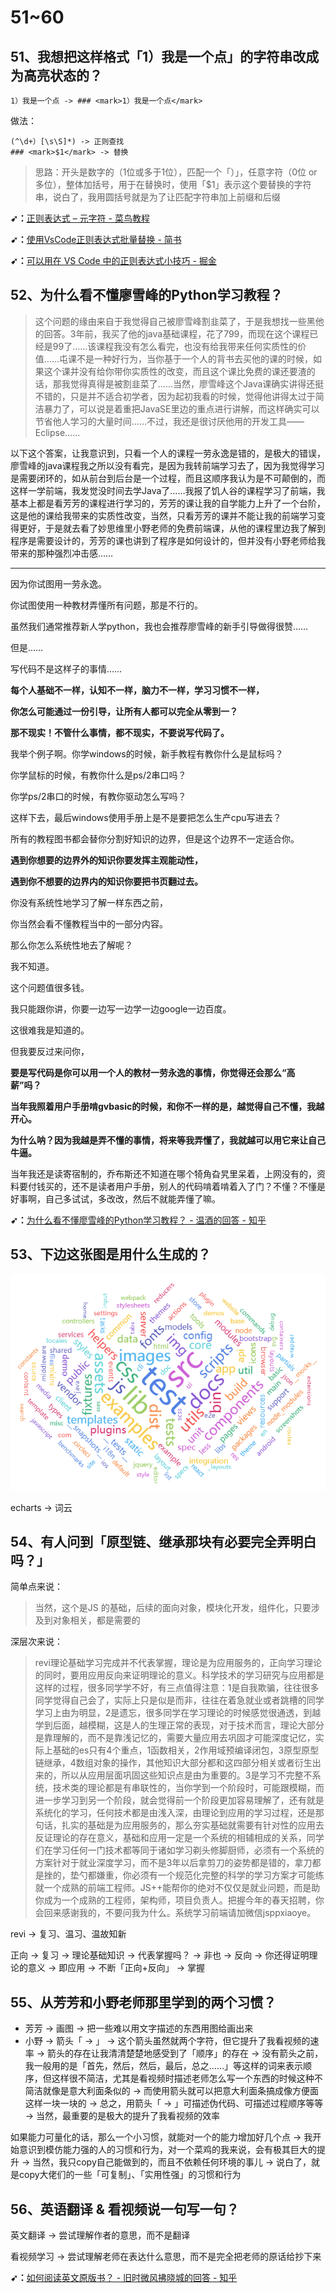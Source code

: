 # 51~60

## 51、我想把这样格式「1）我是一个点」的字符串改成为高亮状态的？

```
1）我是一个点 -> ### <mark>1）我是一个点</mark>
```

做法：

```
(^\d+）[\s\S]*) -> 正则查找
### <mark>$1</mark> -> 替换
```

> 思路：开头是数字的（1位或多于1位），匹配一个「）」，任意字符（0位 or 多位），整体加括号，用于在替换时，使用「$1」表示这个要替换的字符串，说白了，我用圆括号就是为了让匹配字符串加上前缀和后缀

**➹：**[正则表达式 – 元字符 - 菜鸟教程](https://www.runoob.com/regexp/regexp-metachar.html)

**➹：**[使用VsCode正则表达式批量替换 - 简书](https://www.jianshu.com/p/7935fdcb17d0)

**➹：**[可以用在 VS Code 中的正则表达式小技巧 - 掘金](https://juejin.im/post/5cee4f6c518825332550cd9d)

## 52、为什么看不懂廖雪峰的Python学习教程？

> 这个问题的缘由来自于我觉得自己被廖雪峰割韭菜了，于是我想找一些黑他的回答。3年前，我买了他的java基础课程，花了799，而现在这个课程已经是99了……该课程我没有怎么看完，也没有给我带来任何实质性的价值……屯课不是一种好行为，当你基于一个人的背书去买他的课的时候，如果这个课并没有给你带你实质性的改变，而且这个课比免费的课还要渣的话，那我觉得真得是被割韭菜了……当然，廖雪峰这个Java课确实讲得还挺不错的，只是并不适合初学者，因为起初我看的时候，觉得他讲得太过于简洁暴力了，可以说是着重把JavaSE里边的重点进行讲解，而这样确实可以节省他人学习的大量时间……不过，我还是很讨厌他用的开发工具——Eclipse……

以下这个答案，让我意识到，只看一个人的课程一劳永逸是错的，是极大的错误，廖雪峰的java课程我之所以没有看完，是因为我转前端学习去了，因为我觉得学习是需要闭环的，如从前台到后台是一个过程，而且这顺序我认为是不可颠倒的，而这样一学前端，我发觉没时间去学Java了……我报了饥人谷的课程学习了前端，我基本上都是看芳芳的课程进行学习的，芳芳的课让我的自学能力上升了一个台阶，这是他的课给我带来的实质性改变，当然，只看芳芳的课并不能让我的前端学习变得更好，于是就去看了妙思维里小野老师的免费前端课，从他的课程里边我了解到程序是需要设计的，芳芳的课也讲到了程序是如何设计的，但并没有小野老师给我带来的那种强烈冲击感……

---

因为你试图用一劳永逸。

你试图使用一种教材弄懂所有问题，那是不行的。

虽然我们通常推荐新人学python，我也会推荐廖雪峰的新手引导做得很赞……

但是……

写代码不是这样子的事情……

**每个人基础不一样，认知不一样，脑力不一样，学习习惯不一样，**

**你怎么可能通过一份引导，让所有人都可以完全从零到一？**

**那不现实！不管什么事情，都不现实，不要说写代码了。**


我举个例子啊。你学windows的时候，新手教程有教你什么是鼠标吗？

你学鼠标的时候，有教你什么是ps/2串口吗？

你学ps/2串口的时候，有教你驱动怎么写吗？

这样下去，最后windows使用手册上是不是要把怎么生产cpu写进去？

所有的教程图书都会替你分割好知识的边界，但是这个边界不一定适合你。

**遇到你想要的边界外的知识你要发挥主观能动性，**

**遇到你不想要的边界内的知识你要把书页翻过去。**

你没有系统性地学习了解一样东西之前，

你当然会看不懂教程当中的一部分内容。

那么你怎么系统性地去了解呢？

我不知道。

这个问题值很多钱。

我只能跟你讲，你要一边写一边学一边google一边百度。

这很难我是知道的。

但我要反过来问你，

**要是写代码是你可以用一个人的教材一劳永逸的事情，你觉得还会那么“高薪”吗？**

**当年我照着用户手册啃gvbasic的时候，和你不一样的是，越觉得自己不懂，我越开心。**

**为什么呐？因为我越是弄不懂的事情，将来等我弄懂了，我就越可以用它来让自己牛逼。**

当年我还是读寄宿制的，乔布斯还不知道在哪个犄角旮旯里呆着，上网没有的，资料要付钱买的，还不是读者用户手册，别人的代码啃着啃着入了门？不懂？不懂是好事啊，自己多试试，多改改，然后不就能弄懂了嘛。

**➹：**[为什么看不懂廖雪峰的Python学习教程？ - 温酒的回答 - 知乎](https://www.zhihu.com/question/51536745/answer/255860911) 

## 53、下边这张图是用什么生成的？

![词云](assets/img/2020-01-14-17-18-14.png)

echarts -> 词云

## 54、有人问到「原型链、继承那块有必要完全弄明白吗？」

简单点来说：

> 当然，这个是JS 的基础，后续的面向对象，模块化开发，组件化，只要涉及到对象相关，都是需要的

深层次来说：

> revi理论基础学习完成并不代表掌握，理论是为应用服务的，正向学习理论的同时，要用应用反向来证明理论的意义。科学技术的学习研究与应用都是这样的过程，很多同学学不好，有三点值得注意：1是自我欺骗，往往很多同学觉得自己会了，实际上只是似是而非，往往在着急就业或者跳槽的同学学习上由为明显，2是遗忘，很多同学在学习理论的时候感觉很通透，到越学到后面，越模糊，这是人的生理正常的表现，对于技术而言，理论大部分是靠理解的，而不是靠浅记忆的，需要大量应用去巩固才可能深度记忆，实际上基础的es只有4个重点，1函数相关，2作用域预编译闭包，3原型原型链继承，4数组对象的操作，其他知识大部分都和这四部分相关或者衍生出来的，所以从应用层面巩固这些知识点是由为重要的。3是学习不完整不系统，技术类的理论都是有串联性的，当你学到一个阶段时，可能跟模糊，而进一步学习到另一个阶段，就会觉得前一个阶段更加容易理解了，还有就是系统化的学习，任何技术都是由浅入深，由理论到应用的学习过程，还是那句话，扎实的基础是为应用服务的，那么夯实基础就需要有针对性的应用去反证理论的存在意义，基础和应用一定是一个系统的相辅相成的关系，同学们在学习任何一门技术都等同于诸如学习剃头修脚厨师，必须有一个系统的方案针对于就业深度学习，而不是3年以后拿剪刀的姿势都是错的，拿刀都是挫的，垫勺都嫌重，你必须有一个规范化完整的科学的学习方案才可能练就一个成熟的前端工程师。JS++能帮你的绝对不仅仅是就业问题，而是助你成为一个成熟的工程师，架构师，项目负责人。把握今年的春天招聘，你会回来感谢我的，不要问我为什么。系统学习前端请加微信jsppxiaoye。

revi -> 复习、温习、温故知新

正向 -> 复习 -> 理论基础知识 -> 代表掌握吗？ -> 非也 -> 反向 -> 你还得证明理论的意义 -> 即应用 -> 不断「正向+反向」 -> 掌握

## 55、从芳芳和小野老师那里学到的两个习惯？

- 芳芳 -> 画图 -> 把一些难以用文字描述的东西用图给画出来
- 小野 -> 箭头「 -> 」 -> 这个箭头虽然就两个字符，但它提升了我看视频的速率 -> 箭头的存在让我清清楚楚地感受到了「顺序」的存在 -> 没有箭头之前，我一般用的是「首先，然后，然后，最后，总之……」等这样的词来表示顺序，但这样很不简洁，尤其是看视频时描述老师怎么写一个东西的时候这种不简洁就像是意大利面条似的 -> 而使用箭头就可以把意大利面条搞成像方便面这样一块一块的 -> 总之，用箭头「 -> 」可描述伪代码、可描述过程顺序等等 -> 当然，最重要的是极大的提升了我看视频的效率

如果能力可量化的话，那么一个小习惯，就能对一个的能力增加好几个点 -> 我开始意识到模仿能力强的人的习惯和行为，对一个菜鸡的我来说，会有极其巨大的提升 -> 当然，我只copy自己能做到的，而且不依赖任何环境的事儿 -> 说白了，就是copy大佬们的一些「可复制」、「实用性强」的习惯和行为

## 56、英语翻译 & 看视频说一句写一句？

英文翻译 -> 尝试理解作者的意思，而不是翻译

看视频学习 -> 尝试理解老师在表达什么意思，而不是完全把老师的原话给抄下来

**➹：**[如何阅读英文原版书？ - 旧时微风拂晓城的回答 - 知乎](https://www.zhihu.com/question/21043780/answer/978964800)






